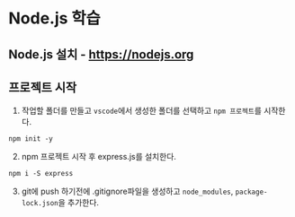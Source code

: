 # Node.js 학습
## Node.js 설치 - https://nodejs.org
## 프로젝트 시작
1. 작업할 폴더를 만들고 `vscode`에서 생성한 폴더를 선택하고 `npm 프로젝트`를 시작한다.
```
npm init -y
```
2. npm 프로젝트 시작 후 express.js를 설치한다.
```
npm i -S express
```
3. git에 push 하기전에 .gitignore파일을 생성하고 `node_modules`, `package-lock.json`을 추가한다.